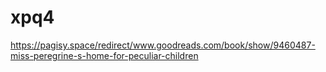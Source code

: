 # xpq4
https://pagisy.space/redirect/www.goodreads.com/book/show/9460487-miss-peregrine-s-home-for-peculiar-children
